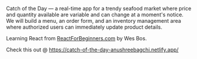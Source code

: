 Catch of the Day — a real-time app for a trendy seafood market where price and quantity available are variable and can change at a moment's notice. We will build a menu, an order form, and an inventory management area where authorized users can immediately update product details.

Learning React from [ReactForBeginners.com](https://ReactForBeginners.com) by Wes Bos.

Check this out @ https://catch-of-the-day-anushreebagchi.netlify.app/

